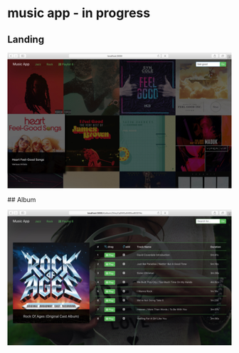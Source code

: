 # music app - in progress

## Landing
<p align="center">
<img src="https://github.com/dariuszsobkowicz/music-app/blob/master/git-assets/screen-a.jpg" alt="Screen Landing">
</p>
## Album
<p align="center">
<img src="https://github.com/dariuszsobkowicz/music-app/blob/master/git-assets/screen-b.jpg" alt="Screen Album">
</p>